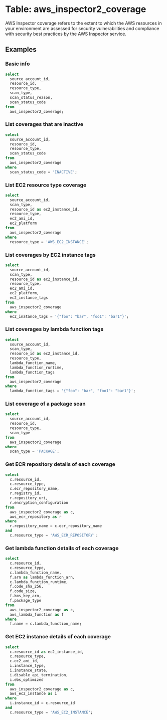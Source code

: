 # Table: aws_inspector2_coverage

AWS Inspector coverage refers to the extent to which the AWS resources in your environment are assessed for security vulnerabilities and compliance with security best practices by the AWS Inspector service.

## Examples

### Basic info

```sql
select
  source_account_id,
  resource_id,
  resource_type,
  scan_type,
  scan_status_reason,
  scan_status_code
from
  aws_inspector2_coverage;
```

### List coverages that are inactive

```sql
select
  source_account_id,
  resource_id,
  resource_type,
  scan_status_code
from
  aws_inspector2_coverage
where
  scan_status_code = 'INACTIVE';
```

### List EC2 resource type coverage

```sql
select
  source_account_id,
  scan_type,
  resource_id as ec2_instance_id,
  resource_type,
  ec2_ami_id,
  ec2_platform
from
  aws_inspector2_coverage
where
  resource_type = 'AWS_EC2_INSTANCE';
```

### List coverages by EC2 instance tags

```sql
select
  source_account_id,
  scan_type,
  resource_id as ec2_instance_id,
  resource_type,
  ec2_ami_id,
  ec2_platform,
  ec2_instance_tags
from
  aws_inspector2_coverage
where
  ec2_inatance_tags = '{"foo": "bar", "foo1": "bar1"}';
```

### List coverages by lambda function tags

```sql
select
  source_account_id,
  scan_type,
  resource_id as ec2_instance_id,
  resource_type,
  lambda_function_name,
  lambda_function_runtime,
  lambda_function_tags
from
  aws_inspector2_coverage
where
  lambda_function_tags = '{"foo": "bar", "foo1": "bar1"}';
```

### List coverage of a package scan

```sql
select
  source_account_id,
  resource_id,
  resource_type,
  scan_type
from
  aws_inspector2_coverage
where
  scan_type = 'PACKAGE';
```

### Get ECR repository details of each coverage

```sql
select
  c.resource_id,
  c.resource_type,
  c.ecr_repository_name,
  r.registry_id,
  r.repository_uri,
  r.encryption_configuration
from
  aws_inspector2_coverage as c,
  aws_ecr_repository as r
where
  r.repository_name = c.ecr_repository_name
and
  c.resource_type = 'AWS_ECR_REPOSITORY';
```

### Get lambda function details of each coverage

```sql
select
  c.resource_id,
  c.resource_type,
  c.lambda_function_name,
  f.arn as lambda_function_arn,
  c.lambda_function_runtime,
  f.code_sha_256,
  f.code_size,
  f.kms_key_arn,
  f.package_type
from
  aws_inspector2_coverage as c,
  aws_lambda_function as f
where
  f.name = c.lambda_function_name;
```

### Get EC2 instance details of each coverage

```sql
select
  c.resource_id as ec2_instance_id,
  c.resource_type,
  c.ec2_ami_id,
  i.instance_type,
  i.instance_state,
  i.disable_api_termination,
  i.ebs_optimized
from
  aws_inspector2_coverage as c,
  aws_ec2_instance as i
where
  i.instance_id = c.resource_id
and
  c.resource_type = 'AWS_EC2_INSTANCE';
```